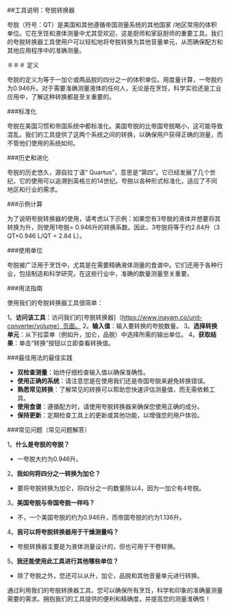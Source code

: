 ##工具说明：夸脱转换器

夸脱（符号：QT）是美国和其他遵循帝国测量系统的其他国家 /地区常用的体积单位。它在烹饪和液体测量中尤其受欢迎，这是厨师和家庭厨师的重要工具。我们的夸脱转换器工具使用户可以轻松地将夸脱转换为其他音量单元，从而确保配方和其他应用程序中的准确测量。

＃＃＃ 定义

夸脱的定义为等于一加仑或两品脱的四分之一的体积单位。用度量计算，一夸脱约为0.946升。对于需要准确测量液体的任何人，无论是在烹饪，科学实验还是工业应用中，了解这种转换都是至关重要的。

###标准化

夸脱在美国习惯和帝国系统中都标准化。美国夸脱的比帝国夸脱略小，这可能导致混乱。我们的工具提供了这两个系统之间的转换，以确保用户获得正确的测量，而不管他们使用的系统如何。

###历史和进化

夸脱的历史悠久，源自拉丁语“ Quartus”，意思是“第四”。它已经发展了几个世纪，它的使用可以追溯到英格兰的14世纪。夸脱以各种形式标准化，适应了不同地区和行业的需求。

###示例计算

为了说明夸脱转换器的使用，请考虑以下示例：如果您有3夸脱的液体并想要将其转换为升，则使用1夸脱= 0.946升的转换系数。因此，3夸脱将等于约2.84升（3 QT×0.946 L/QT = 2.84 L）。

###使用单位

夸脱被广泛用于烹饪中，尤其是在需要精确液体测量的食谱中。它们还用于各种行业，包括制造和科学研究，在这些行业中，准确的数量测量至关重要。

###用法指南

使用我们的夸脱转换器工具很简单：

1。**访问该工具**：访问我们的[夸脱转换器]（https://www.inayam.co/unit-converter/volume）页面。
2。**输入值**：输入要转换的夸脱数量。
3。**选择转换单元**：从下拉菜单（例如升，加仑，品脱）中选择所需的输出单位。
4。**获取结果**：单击“转换”按钮以立即查看转换值。

###最佳用法的最佳实践

-  **双检查测量**：始终仔细检查输入值以确保准确性。
-  **使用正确的系统**：请注意您是在使用我们还是帝国夸脱来避免转换错误。
-  **熟悉常见转换**：了解常见的转换可以帮助您快速评估测量值，而无需依赖工具。
-  **使用食谱**：遵循配方时，请使用夸脱转换器来确保您使用正确的成分。
-  **保持更新**：定期检查工具上的更新或其他功能，以增强您的用户体验。

###常见问题（常见问题解答）

1。**什么是夸脱的夸脱？**
- 一夸脱大约为0.946升。

2。**我如何将四分之一转换为加仑？**
- 要将夸脱转换为加仑，将四分之一的数量除以4，因为一加仑有4夸脱。

3。**美国夸脱与帝国夸脱一样吗？**
- 不，一个美国夸脱的约为0.946升，而帝国夸脱的约为1.136升。

4。**我可以将夸脱转换器用于干燥测量吗？**
- 夸脱转换器主要是为液体测量设计的，但也可用于干卷转换。

5。**我还能使用此工具进行其他哪些单位？**
- 除了夸脱之外，您还可以从升，加仑，品脱和其他音量单元进行转换。

通过利用我们的夸脱转换器工具，您可以确保所有烹饪，科学和印象的准确量测量 需要的需求。拥抱我们的工具提供的便利和精确度，并提高您的测量准确性！